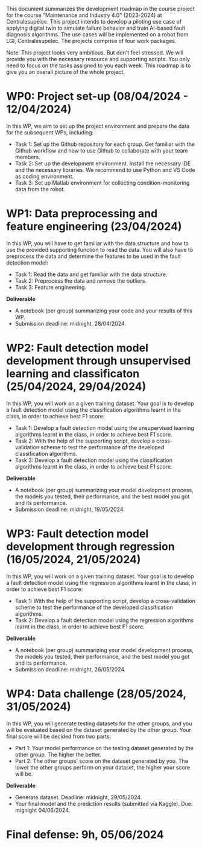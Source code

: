 This document summarizes the development roadmap in the course project for the course "Maintenance and Industry 4.0" (2023-2024) at Centralesupélec. This project intends to develop a piloting use case of applying digital twin to simulate failure behavior and train AI-based fault diagnosis algorithms. The use cases will be implemented on a robot from LGI, Centralesupelec. The projects comprise of four work packages.

Note: This project looks very ambitious. But don't feel stressed. We will provide you with the necessary resource and supporting scripts. You only need to focus on the tasks assigned to you each week. This roadmap is to give you an overall picture of the whole project.

# WP0: Project set-up (08/04/2024 - 12/04/2024)

In this WP, we aim to set up the project environment and prepare the data for the subsequent WPs, including:
- Task 1: Set up the Github repository for each group. Get familiar with the Github workflow and how to use Github to collaborate with your team members. 
- Task 2: Set up the development environment. Install the necessary IDE and the necessary libraries. We recommend to use Python and VS Code as coding environment.
- Task 3: Set up Matlab environment for collecting condition-monitoring data from the robot.

# WP1: Data preprocessing and feature engineering (23/04/2024)

In this WP, you will have to get familiar with the data structure and how to use the provided supporting function to read the data. You will also have to preprocess the data and determine the features to be used in the fault detection model:
- Task 1: Read the data and get familiar with the data structure.
- Task 2: Preprocess the data and remove the outliers.
- Task 3: Feature engineering.

**Deliverable**
- A notebook (per group) summarizing your code and your results of this WP. 
- Submission deadline: midnight, 28/04/2024.

# WP2: Fault detection model development through unsupervised learning and classificaton (25/04/2024, 29/04/2024)

In this WP, you will work on a given training dataset. Your goal is to develop a fault detection model using the classification algorithms learnt in the class, in order to achieve best F1 score:
- Task 1: Develop a fault detection model using the unsupervised learning algorithms learnt in the class, in order to achieve best F1 score.
- Task 2: With the help of the supporting script, develop a cross-validation scheme to test the performance of the developed classification algorithms.
- Task 3: Develop a fault detection model using the classification algorithms learnt in the class, in order to achieve best F1 score.

**Deliverable**
- A notebook (per group) summarizing your model development process, the models you tested, their performance, and the best model you got and its performance. 
- Submission deadline: midnight, 19/05/2024.

# WP3: Fault detection model development through regression (16/05/2024, 21/05/2024)

In this WP, you will work on a given training dataset. Your goal is to develop a fault detection model using the regression algorithms learnt in the class, in order to achieve best F1 score:
- Task 1: With the help of the supporting script, develop a cross-validation scheme to test the performance of the developed classification algorithms.
- Task 2: Develop a fault detection model using the regression algorithms learnt in the class, in order to achieve best F1 score.

**Deliverable**
- A notebook (per group) summarizing your model development process, the models you tested, their performance, and the best model you got and its performance. 
- Submission deadline: midnight, 26/05/2024.

# WP4: Data challenge (28/05/2024, 31/05/2024)

In this WP, you will generate testing datasets for the other groups, and you will be evaluated based on the dataset generated by the other group. Your final score will be decided from two parts:
- Part 1: Your model performance on the testing dataset generated by the other group. The higher the better.
- Part 2: The other groups' score on the dataset generated by you. The lower the other groups perform on your dataset, the higher your score will be.

**Deliverable**
- Generate dataset. Deadline: midnight, 29/05/2024.
- Your final model and the prediction results (submitted via Kaggle). Due: mignight 04/06/2024.

# Final defense: 9h, 05/06/2024






  
